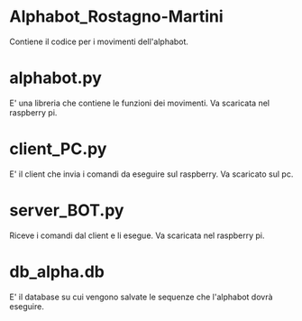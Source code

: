 # Alphabot_Rostagno-Martini
Contiene il codice per i movimenti dell'alphabot.

# alphabot.py
E' una libreria che contiene le funzioni dei movimenti.
Va scaricata nel raspberry pi.

# client_PC.py
E' il client che invia i comandi da eseguire sul raspberry.
Va scaricato sul pc.

# server_BOT.py
Riceve i comandi dal client e li esegue.
Va scaricata nel raspberry pi.

# db_alpha.db
E' il database su cui vengono salvate le sequenze che l'alphabot dovrà eseguire.
